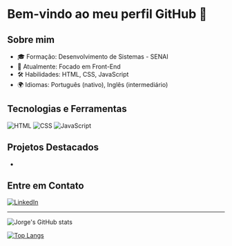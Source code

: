# Bem-vindo ao meu perfil GitHub 👋

## Sobre mim
- 🎓 Formação: Desenvolvimento de Sistemas - SENAI  
- 🎯 Atualmente: Focado em Front-End  
- 🛠️ Habilidades: HTML, CSS, JavaScript  
- 🌍 Idiomas: Português (nativo), Inglês (intermediário)

## Tecnologias e Ferramentas
![HTML](https://img.shields.io/badge/-HTML5-E34F26?style=for-the-badge&logo=html5&logoColor=white)
![CSS](https://img.shields.io/badge/-CSS3-1572B6?style=for-the-badge&logo=css3&logoColor=white)
![JavaScript](https://img.shields.io/badge/-JavaScript-F7DF1E?style=for-the-badge&logo=javascript&logoColor=black)

## Projetos Destacados
- 

## Entre em Contato
[![LinkedIn](https://img.shields.io/badge/-LinkedIn-blue?style=for-the-badge&logo=linkedin&logoColor=white)](https://www.linkedin.com/in/jorgehenrique07)

---

![Jorge's GitHub stats](https://github-readme-stats.vercel.app/api?username=jorgehenirque&show_icons=true&theme=radical)

[![Top Langs](https://github-readme-stats.vercel.app/api/top-langs/?username=jorgehenirque&layout=compact&theme=radical)](https://github.com/anuraghazra/github-readme-stats)
